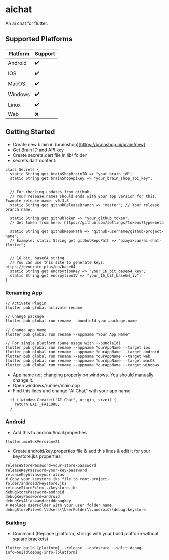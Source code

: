 # aichat

An ai chat for flutter.

## Supported Platforms

| Platform              | Support            |
| --------------------- | ------------------ |
| Android               | :heavy_check_mark: |
| IOS                   | :heavy_check_mark: |
| MacOS                 | :heavy_check_mark: |
| Windows               | :heavy_check_mark: |
| Linux                 | :heavy_check_mark: |
| Web                   | :x:                |

## Getting Started

- Create new brain in (brainshop)[https://brainshop.ai/brain/new]
- Get Brain ID and API key
- Create secrets.dart file in lib/ folder
- secrets.dart content:

```
class Secrets {
  static String get brainShopBrainID => "your_brain_id";
  static String get brainShopApiKey => "your_brain_shop_api_key";


  // For checking updates from github.
  // Your release names should ends with your app version for this. Example release name: v0.3.8
  static String get githubReleaseBranch => "master"; // Your release branch name.
  
  static String get githubToken => "your_github_token";
  // Get token from here: https://github.com/settings/tokens?type=beta

  static String get githubRepoPath => "github-username/github-project-name";
  // Example: static String get githubRepoPath => "ozayakcan/ai-chat-flutter";


  // 16 bit, base64 string
  // You can use this site to generate keys: https://generate.plus/en/base64
  static String get encrpytionKey => "your_16_bit_base64_key";
  static String get encrpytionIV => "your_16_bit_base64_iv";
}
```

### Renaming App

```
// Activate Plugin
flutter pub global activate rename

// Change package
flutter pub global run rename --bundleId your.package.name

// Change app name
flutter pub global run rename --appname "Your App Name"

// For single platform (Same usage with --bundleId)
flutter pub global run rename --appname YourAppName --target ios
flutter pub global run rename --appname YourAppName --target android
flutter pub global run rename --appname YourAppName --target web
flutter pub global run rename --appname YourAppName --target macOS
flutter pub global run rename --appname YourAppName --target windows
```

- App name not changing properly on windows. You should manually change it.
- Open windows/runner/main.cpp
- Find this lines and change "AI Chat" with your app name.

```
  if (!window.Create(L"AI Chat", origin, size)) {
    return EXIT_FAILURE;
  }
```

### Android

- Add this to android/local.properties

```
flutter.minSdkVersion=21
```

- Create android/key.properties file & add this lines & edit it for your keystore.jks properties:

```
releaseStorePassword=your-store-password
releaseKeyPassword=your-key-password
releaseKeyAlias=your-alias
# Copy your keystore.jks file to root-project-folder/android/keystore.jks
releaseStoreFile=../keystore.jks
debugStorePassword=android
debugKeyPassword=android
debugKeyAlias=androiddebugkey
# Replace UserFolder with your user folder name
debugStoreFile=C:\\Users\\UserFolder\\.android\\debug.keystore
```

### Building

- Command (Replace [platform] strings with your build platform without square brackets)

```
flutter build [platform] --release --obfuscate --split-debug-info=build\debug-info-[platform]
```